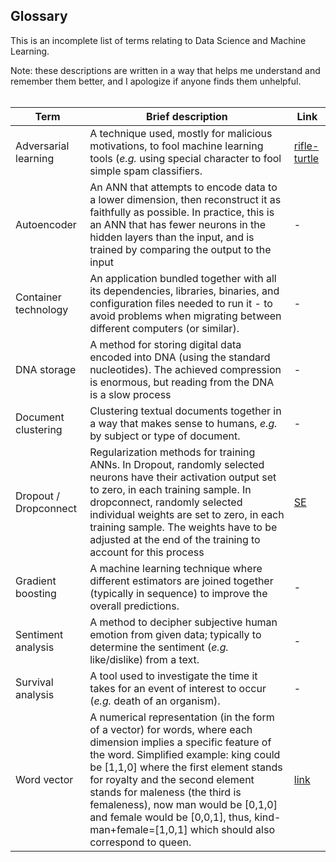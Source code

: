 ## Glossary

This is an incomplete list of terms relating to Data Science and Machine Learning.  
  
Note: these descriptions are written in a way that helps me understand and remember them better, and I apologize if anyone finds them unhelpful.
<br>
<br>

| Term  | Brief description | Link |
| --- | --- | --- |
| Adversarial learning | A technique used, mostly for malicious motivations, to fool machine learning tools (*e.g.* using special character to fool simple spam classifiers. | [rifle-turtle](https://www.theverge.com/2017/11/2/16597276/google-ai-image-attacks-adversarial-turtle-rifle-3d-printed) |
| Autoencoder | An ANN that attempts to encode data to a lower dimension, then reconstruct it as faithfully as possible. In practice, this is an ANN that has fewer neurons in the hidden layers than the input, and is trained by comparing the output to the input | - |
| Container technology | An application bundled together with all its dependencies, libraries, binaries, and configuration files needed to run it - to avoid problems when migrating between different computers (or similar). | - |
| DNA storage | A method for storing digital data encoded into DNA (using the standard nucleotides). The achieved compression is enormous, but reading from the DNA is a slow process | - |
| Document clustering | Clustering textual documents together in a way that makes sense to humans, *e.g.* by subject or type of document. | - |
| Dropout / Dropconnect | Regularization methods for training ANNs. In Dropout, randomly selected neurons have their activation output set to zero, in each training sample. In dropconnect, randomly selected individual weights are set to zero, in each training sample. The weights have to be adjusted at the end of the training to account for this process | [SE](https://stats.stackexchange.com/questions/201569/difference-between-dropout-and-dropconnect/201891) |
| Gradient boosting | A machine learning technique where different estimators are joined together (typically in sequence) to improve the overall predictions. | - |
| Sentiment analysis | A method to decipher subjective human emotion from given data; typically to determine the sentiment (*e.g.* like/dislike) from a text. | - |
| Survival analysis | A tool used to investigate the time it takes for an event of interest to occur (*e.g.* death of an organism).  | - |
| Word vector | A numerical representation (in the form of a vector) for words, where each dimension implies a specific feature of the word. Simplified example: king could be [1,1,0] where the first element stands for royalty and the second element stands for maleness (the third is femaleness), now man would be [0,1,0] and female would be [0,0,1], thus, kind-man+female=[1,0,1] which should also correspond to queen. | [link](https://medium.com/@jayeshbahire/introduction-to-word-vectors-ea1d4e4b84bf) |

